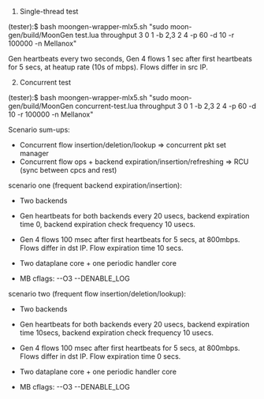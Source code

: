 1. Single-thread test

(tester):$ bash moongen-wrapper-mlx5.sh "sudo moon-gen/build/MoonGen test.lua throughput 3 0 1 -b 2,3 2 4 -p 60 -d 10 -r 100000 -n Mellanox"

Gen heartbeats every two seconds,
Gen 4 flows 1 sec after first heartbeats for 5 secs, at heatup rate (10s of mbps). Flows differ in src IP.


2. Concurrent test

(tester):$ bash moongen-wrapper-mlx5.sh "sudo moon-gen/build/MoonGen concurrent-test.lua throughput 3 0 1 -b 2,3 2 4 -p 60 -d 10 -r 100000 -n Mellanox"

Scenario sum-ups:

- Concurrent flow insertion/deletion/lookup => concurrent pkt set manager
- Concurrent flow ops + backend expiration/insertion/refreshing => RCU (sync between cpcs and rest)

scenario one (frequent backend expiration/insertion): 

- Two backends

- Gen heartbeats for both backends every 20 usecs, backend expiration time 0, backend expiration check frequency 10 usecs.

- Gen 4 flows 100 msec after first heartbeats for 5 secs, at 800mbps. Flows differ in dst IP. Flow expiration time 10 secs.

- Two dataplane core + one periodic handler core

- MB cflags: --O3 --DENABLE_LOG

scenario two (frequent flow insertion/deletion/lookup): 

- Two backends

- Gen heartbeats for both backends every 20 usecs, backend expiration time 10secs, backend expiration check frequency 10 usecs.

- Gen 4 flows 100 msec after first heartbeats for 5 secs, at 800mbps. Flows differ in dst IP. Flow expiration time 0 secs.

- Two dataplane core + one periodic handler core

- MB cflags: --O3 --DENABLE_LOG 